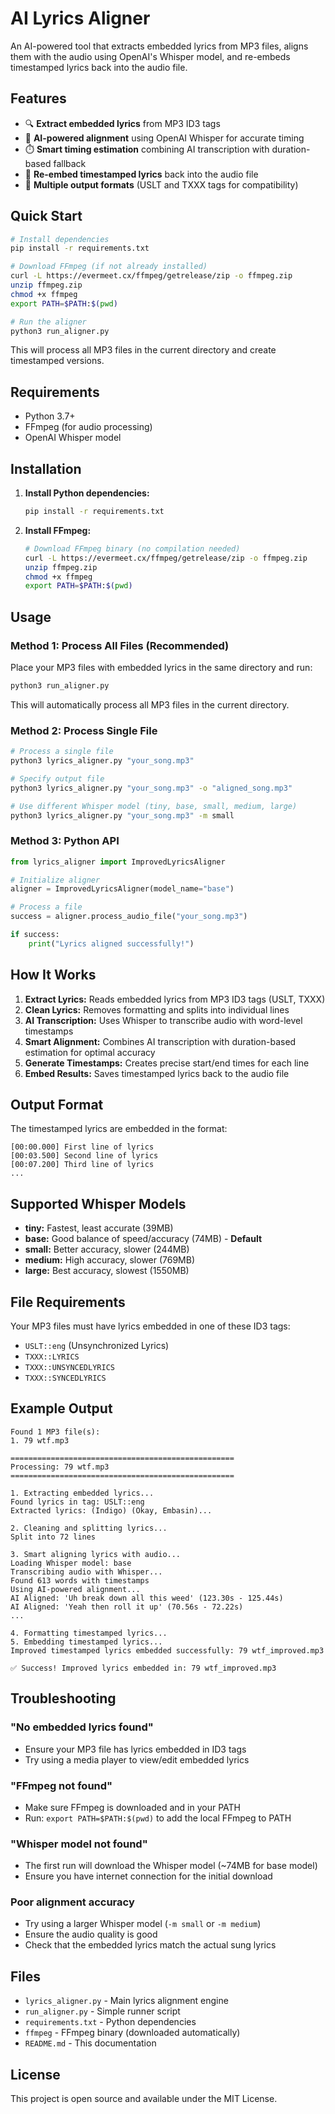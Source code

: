 # AI Lyrics Aligner

An AI-powered tool that extracts embedded lyrics from MP3 files, aligns them with the audio using OpenAI's Whisper model, and re-embeds timestamped lyrics back into the audio file.

## Features

- 🔍 **Extract embedded lyrics** from MP3 ID3 tags
- 🤖 **AI-powered alignment** using OpenAI Whisper for accurate timing
- ⏱️ **Smart timing estimation** combining AI transcription with duration-based fallback
- 📝 **Re-embed timestamped lyrics** back into the audio file
- 🎯 **Multiple output formats** (USLT and TXXX tags for compatibility)

## Quick Start

```bash
# Install dependencies
pip install -r requirements.txt

# Download FFmpeg (if not already installed)
curl -L https://evermeet.cx/ffmpeg/getrelease/zip -o ffmpeg.zip
unzip ffmpeg.zip
chmod +x ffmpeg
export PATH=$PATH:$(pwd)

# Run the aligner
python3 run_aligner.py
```

This will process all MP3 files in the current directory and create timestamped versions.

## Requirements

- Python 3.7+
- FFmpeg (for audio processing)
- OpenAI Whisper model

## Installation

1. **Install Python dependencies:**
   ```bash
   pip install -r requirements.txt
   ```

2. **Install FFmpeg:**
   ```bash
   # Download FFmpeg binary (no compilation needed)
   curl -L https://evermeet.cx/ffmpeg/getrelease/zip -o ffmpeg.zip
   unzip ffmpeg.zip
   chmod +x ffmpeg
   export PATH=$PATH:$(pwd)
   ```

## Usage

### Method 1: Process All Files (Recommended)

Place your MP3 files with embedded lyrics in the same directory and run:

```bash
python3 run_aligner.py
```

This will automatically process all MP3 files in the current directory.

### Method 2: Process Single File

```bash
# Process a single file
python3 lyrics_aligner.py "your_song.mp3"

# Specify output file
python3 lyrics_aligner.py "your_song.mp3" -o "aligned_song.mp3"

# Use different Whisper model (tiny, base, small, medium, large)
python3 lyrics_aligner.py "your_song.mp3" -m small
```

### Method 3: Python API

```python
from lyrics_aligner import ImprovedLyricsAligner

# Initialize aligner
aligner = ImprovedLyricsAligner(model_name="base")

# Process a file
success = aligner.process_audio_file("your_song.mp3")

if success:
    print("Lyrics aligned successfully!")
```

## How It Works

1. **Extract Lyrics:** Reads embedded lyrics from MP3 ID3 tags (USLT, TXXX)
2. **Clean Lyrics:** Removes formatting and splits into individual lines
3. **AI Transcription:** Uses Whisper to transcribe audio with word-level timestamps
4. **Smart Alignment:** Combines AI transcription with duration-based estimation for optimal accuracy
5. **Generate Timestamps:** Creates precise start/end times for each line
6. **Embed Results:** Saves timestamped lyrics back to the audio file

## Output Format

The timestamped lyrics are embedded in the format:
```
[00:00.000] First line of lyrics
[00:03.500] Second line of lyrics
[00:07.200] Third line of lyrics
...
```

## Supported Whisper Models

- **tiny:** Fastest, least accurate (39MB)
- **base:** Good balance of speed/accuracy (74MB) - **Default**
- **small:** Better accuracy, slower (244MB)
- **medium:** High accuracy, slower (769MB)
- **large:** Best accuracy, slowest (1550MB)

## File Requirements

Your MP3 files must have lyrics embedded in one of these ID3 tags:
- `USLT::eng` (Unsynchronized Lyrics)
- `TXXX::LYRICS`
- `TXXX::UNSYNCEDLYRICS`
- `TXXX::SYNCEDLYRICS`

## Example Output

```
Found 1 MP3 file(s):
1. 79 wtf.mp3

==================================================
Processing: 79 wtf.mp3
==================================================

1. Extracting embedded lyrics...
Found lyrics in tag: USLT::eng
Extracted lyrics: (Indigo) (Okay, Embasin)...

2. Cleaning and splitting lyrics...
Split into 72 lines

3. Smart aligning lyrics with audio...
Loading Whisper model: base
Transcribing audio with Whisper...
Found 613 words with timestamps
Using AI-powered alignment...
AI Aligned: 'Uh break down all this weed' (123.30s - 125.44s)
AI Aligned: 'Yeah then roll it up' (70.56s - 72.22s)
...

4. Formatting timestamped lyrics...
5. Embedding timestamped lyrics...
Improved timestamped lyrics embedded successfully: 79 wtf_improved.mp3

✅ Success! Improved lyrics embedded in: 79 wtf_improved.mp3
```

## Troubleshooting

### "No embedded lyrics found"
- Ensure your MP3 file has lyrics embedded in ID3 tags
- Try using a media player to view/edit embedded lyrics

### "FFmpeg not found"
- Make sure FFmpeg is downloaded and in your PATH
- Run: `export PATH=$PATH:$(pwd)` to add the local FFmpeg to PATH

### "Whisper model not found"
- The first run will download the Whisper model (~74MB for base model)
- Ensure you have internet connection for the initial download

### Poor alignment accuracy
- Try using a larger Whisper model (`-m small` or `-m medium`)
- Ensure the audio quality is good
- Check that the embedded lyrics match the actual sung lyrics

## Files

- `lyrics_aligner.py` - Main lyrics alignment engine
- `run_aligner.py` - Simple runner script
- `requirements.txt` - Python dependencies
- `ffmpeg` - FFmpeg binary (downloaded automatically)
- `README.md` - This documentation

## License

This project is open source and available under the MIT License. 